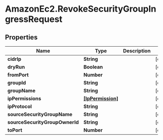# AmazonEc2.RevokeSecurityGroupIngressRequest

## Properties

Name | Type | Description | Notes
------------ | ------------- | ------------- | -------------
**cidrIp** | **String** |  | [optional] 
**dryRun** | **Boolean** |  | [optional] 
**fromPort** | **Number** |  | [optional] 
**groupId** | **String** |  | [optional] 
**groupName** | **String** |  | [optional] 
**ipPermissions** | [**[IpPermission]**](IpPermission.md) |  | [optional] 
**ipProtocol** | **String** |  | [optional] 
**sourceSecurityGroupName** | **String** |  | [optional] 
**sourceSecurityGroupOwnerId** | **String** |  | [optional] 
**toPort** | **Number** |  | [optional] 


